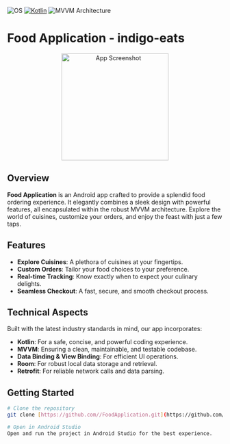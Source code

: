 ![OS](https://badgen.net/badge/OS/Android?icon=https://raw.githubusercontent.com/androiddevnotes/awesome-android-kotlin-apps/master/assets/android.svg&color=3ddc84)
[![Kotlin](https://img.shields.io/badge/Kotlin-1.7.21-blue.svg)](http://kotlinlang.org)
![MVVM Architecture](https://img.shields.io/badge/Architecture-MVVM-brightgreen)

# Food Application - indigo-eats

<p align="center">
  <img src="path-to-your-app-screenshot.gif" width="250" alt="App Screenshot"/>
</p>

## Overview
**Food Application** is an Android app crafted to provide a splendid food ordering experience. It elegantly combines a sleek design with powerful features, all encapsulated within the robust MVVM architecture. Explore the world of cuisines, customize your orders, and enjoy the feast with just a few taps.

## Features
- **Explore Cuisines**: A plethora of cuisines at your fingertips.
- **Custom Orders**: Tailor your food choices to your preference.
- **Real-time Tracking**: Know exactly when to expect your culinary delights.
- **Seamless Checkout**: A fast, secure, and smooth checkout process.

## Technical Aspects
Built with the latest industry standards in mind, our app incorporates:
- **Kotlin**: For a safe, concise, and powerful coding experience.
- **MVVM**: Ensuring a clean, maintainable, and testable codebase.
- **Data Binding & View Binding**: For efficient UI operations.
- **Room**: For robust local data storage and retrieval.
- **Retrofit**: For reliable network calls and data parsing.

## Getting Started
```bash
# Clone the repository
git clone [https://github.com//FoodApplication.git](https://github.com/Jaff5090/indigo-eats.git)

# Open in Android Studio
Open and run the project in Android Studio for the best experience.
